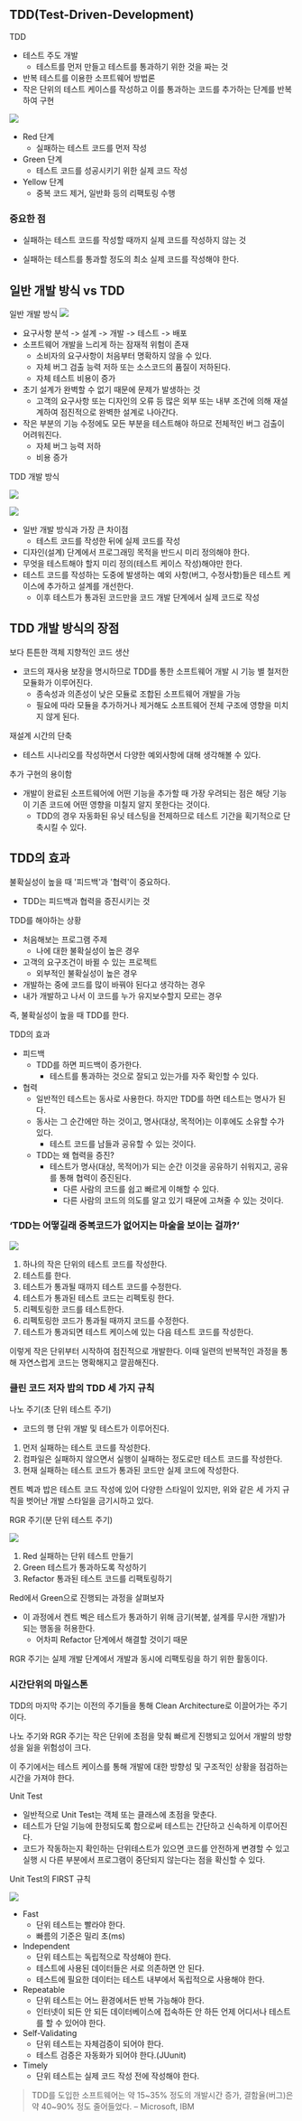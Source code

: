 ## TDD(Test-Driven-Development)

TDD

- 테스트 주도 개발
  - 테스트를 먼저 만들고 테스트를 통과하기 위한 것을 짜는 것
- 반복 테스트를 이용한 소프트웨어 방법론
- 작은 단위의 테스트 케이스를 작성하고 이를 통과하는 코드를 추가하는 단계를 반복하여 구현

![](img/2022-10-31-21-16-15.png)

- Red 단계
  - 실패하는 테스트 코드를 먼저 작성
- Green 단계
  - 테스트 코드를 성공시키기 위한 실제 코드 작성
- Yellow 단계
  - 중복 코드 제거, 일반화 등의 리팩토링 수행

### 중요한 점

- 실패하는 테스트 코드를 작성할 때까지 실제 코드를 작성하지 않는 것

- 실패하는 테스트를 통과할 정도의 최소 실제 코드를 작성해야 한다.

## 일반 개발 방식 vs TDD

일반 개발 방식
![](img/2022-10-31-21-26-05.png)

- 요구사항 분석 -> 설계 -> 개발 -> 테스트 -> 배포
- 소프트웨어 개발을 느리게 하는 잠재적 위험이 존재
  - 소비자의 요구사항이 처음부터 명확하지 않을 수 있다.
  - 자체 버그 검출 능력 저하 또는 소스코드의 품질이 저하된다.
  - 자체 테스트 비용이 증가
- 초기 설계가 완벽할 수 없기 때문에 문제가 발생하는 것
  - 고객의 요구사항 또는 디자인의 오류 등 많은 외부 또는 내부 조건에 의해 재설계하여 점진적으로 완벽한 설계로 나아간다.
- 작은 부분의 기능 수정에도 모든 부분을 테스트해야 하므로 전체적인 버그 검출이 어려워진다.
  - 자체 버그 능력 저하
  - 비용 증가

TDD 개발 방식

![](img/2022-10-31-21-31-58.png)

![](img/2022-11-01-13-05-30.png)

- 일반 개발 방식과 가장 큰 차이점
  - 테스트 코드를 작성한 뒤에 실제 코드를 작성
- 디자인(설계) 단계에서 프로그래밍 목적을 반드시 미리 정의해야 한다.
- 무엇을 테스트해야 할지 미리 정의(테스트 케이스 작성)해야만 한다.
- 테스트 코드를 작성하는 도중에 발생하는 예외 사항(버그, 수정사항)들은 테스트 케이스에 추가하고 설계를 개선한다.
  - 이후 테스트가 통과된 코드만을 코드 개발 단계에서 실제 코드로 작성

## TDD 개발 방식의 장점

보다 튼튼한 객체 지향적인 코드 생산

- 코드의 재사용 보장을 명시하므로 TDD를 통한 소프트웨어 개발 시 기능 별 철저한 모듈화가 이루어진다.
  - 종속성과 의존성이 낮은 모듈로 조합된 소프트웨어 개발을 가능
  - 필요에 따라 모듈을 추가하거나 제거해도 소프트웨어 전체 구조에 영향을 미치지 않게 된다.

재설계 시간의 단축

- 테스트 시나리오를 작성하면서 다양한 예외사항에 대해 생각해볼 수 있다.

추가 구현의 용이함

- 개발이 완료된 소프트웨어에 어떤 기능을 추가할 때 가장 우려되는 점은 해당 기능이 기존 코드에 어떤 영향을 미칠지 알지 못한다는 것이다.
  - TDD의 경우 자동화된 유닛 테스팅을 전제하므로 테스트 기간을 획기적으로 단축시킬 수 있다.

## TDD의 효과

불확실성이 높을 때 '피드백'과 '협력'이 중요하다.

- TDD는 피드백과 협력을 증진시키는 것

TDD를 해야하는 상황

- 처음해보는 프로그램 주제
  - 나에 대한 불확실성이 높은 경우
- 고객의 요구조건이 바뀔 수 있는 프로젝트
  - 외부적인 불확실성이 높은 경우
- 개발하는 중에 코드를 많이 바꿔야 된다고 생각하는 경우
- 내가 개발하고 나서 이 코드를 누가 유지보수할지 모르는 경우

즉, 불확실성이 높을 때 TDD를 한다.

TDD의 효과

- 피드백
  - TDD를 하면 피드백이 증가한다.
    - 테스트를 통과하는 것으로 잘되고 있는가를 자주 확인할 수 있다.
- 협력
  - 일반적인 테스트는 동사로 사용한다. 하지만 TDD를 하면 테스트는 명사가 된다.
  - 동사는 그 순간에만 하는 것이고, 명사(대상, 목적어)는 이후에도 소유할 수가 있다.
    - 테스트 코드를 남들과 공유할 수 있는 것이다.
  - TDD는 왜 협력을 증진?
    - 테스트가 명사(대상, 목적어)가 되는 순간 이것을 공유하기 쉬워지고, 공유를 통해 협력이 증진된다.
      - 다른 사람의 코드를 쉽고 빠르게 이해할 수 있다.
      - 다른 사람의 코드의 의도를 알고 있기 때문에 고쳐줄 수 있는 것이다.

### ‘TDD는 어떻길래 중복코드가 없어지는 마술을 보이는 걸까?’

![](img/2022-11-01-13-08-19.png)

1. 하나의 작은 단위의 테스트 코드를 작성한다.
2. 테스트를 한다.
3. 테스트가 통과될 때까지 테스트 코드를 수정한다.
4. 테스트가 통과된 테스트 코드는 리펙토링 한다.
5. 리펙토링한 코드를 테스트한다.
6. 리펙토링한 코드가 통과될 때까지 코드를 수정한다.
7. 테스트가 통과되면 테스트 케이스에 있는 다음 테스트 코드를 작성한다.

이렇게 작은 단위부터 시작하여 점진적으로 개발한다. 이때 일련의 반복적인 과정을 통해 자연스럽게 코드는 명확해지고 깔끔해진다.

### 클린 코드 저자 밥의 TDD 세 가지 규칙

나노 주기(초 단위 테스트 주기)

- 코드의 행 단위 개발 및 테스트가 이루어진다.

1. 먼저 실패하는 테스트 코드를 작성한다.
2. 컴파일은 실패하지 않으면서 실행이 실패하는 정도로만 테스트 코드를 작성한다.
3. 현재 실패하는 테스트 코드가 통과된 코드만 실제 코드에 작성한다.

켄트 벡과 밥은 테스트 코드 작성에 있어 다양한 스타일이 있지만, 위와 같은 세 가지 규칙을 벗어난 개발 스타일을 금기시하고 있다.

RGR 주기(분 단위 테스트 주기)

![](img/2022-11-01-13-20-05.png)

1. Red      실패하는 단위 테스트 만들기
2. Green    테스트가 통과하도록 작성하기
3. Refactor 통과된 테스트 코드를 리팩토링하기

Red에서 Green으로 진행되는 과정을 살펴보자

- 이 과정에서 켄트 벡은 테스트가 통과하기 위해 금기(복붙, 설계를 무시한 개발)가 되는 행동을 허용한다.
  - 어차피 Refactor 단계에서 해결할 것이기 때문

RGR 주기는 실제 개발 단계에서 개발과 동시에 리팩토링을 하기 위한 활동이다.

### 시간단위의 마일스톤

TDD의 마지막 주기는 이전의 주기들을 통해 Clean Architecture로 이끌어가는 주기이다.

나노 주기와 RGR 주기는 작은 단위에 초점을 맞춰 빠르게 진행되고 있어서 개발의 방향성을 잃을 위험성이 크다.

이 주기에서는 테스트 케이스를 통해 개발에 대한 방향성 및 구조적인 상황을 점검하는 시간을 가져야 한다.

Unit Test

- 일반적으로 Unit Test는 객체 또는 클래스에 초점을 맞춘다.
- 테스트가 단일 기능에 한정되도록 함으로써 테스트는 간단하고 신속하게 이루어진다.
- 코드가 작동하는지 확인하는 단위테스트가 있으면 코드를 안전하게 변경할 수 있고 실행 시 다른 부분에서 프로그램이 중단되지 않는다는 점을 확신할 수 있다.


Unit Test의 FIRST 규칙

![](img/2022-11-01-13-31-30.png)

- Fast
  - 단위 테스트는 빨라야 한다.
  - 빠름의 기준은 밀리 초(ms)
- Independent
  - 단위 테스트는 독립적으로 작성해야 한다.
  - 테스트에 사용된 데이터들은 서로 의존하면 안 된다.
  - 테스트에 필요한 데이터는 테스트 내부에서 독립적으로 사용해야 한다.
- Repeatable
  - 단위 테스트는 어느 환경에서든 반복 가능해야 한다.
  - 인터넷이 되든 안 되든 데이터베이스에 접속하든 안 하든 언제 어디서나 테스트를 할 수 있어야 한다.
- Self-Validating
  - 단위 테스트는 자체검증이 되어야 한다.
  - 테스트 검증은 자동화가 되어야 한다.(JUunit)
- Timely
  - 단위 테스트는 실제 코드 작성 전에 작성해야 한다.


>TDD를 도입한 소프트웨어는 약 15~35% 정도의 개발시간 증가, 결함율(버그)은 약 40~90% 정도 줄어들었다. – Microsoft, IBM